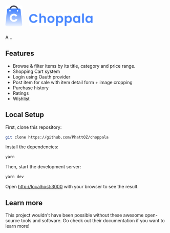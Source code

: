 # <img src="/public/logo.png" alt="logo" height="65px" />  &nbsp; <img src="/public/logoText.png" alt="logoText" height="40px" />

A ..

## Features
- Browse & filter items by its title, category and price range.
- Shopping Cart system
- Login using Oauth provider
- Post item for sale with item detail form + image cropping
- Purchase history
- Ratings
- Wishlist

## Local Setup

First, clone this repository:

```bash
git clone https://github.com/PhattOZ/choppala
```

Install the dependencies:

```bash
yarn
```

Then, start the development server:

```bash
yarn dev
```

Open [http://localhost:3000](http://localhost:3000) with your browser to see the result.

## Learn more
This project wouldn't have been possible without these awesome open-source tools and software.
Go check out their documentation if you want to learn more!
